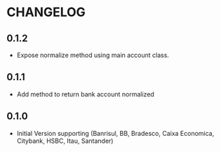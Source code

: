 # CHANGELOG

## 0.1.2

* Expose normalize method using main account class.

## 0.1.1

* Add method to return bank account normalized

## 0.1.0

* Initial Version supporting (Banrisul, BB, Bradesco, Caixa Economica, Citybank, HSBC, Itau, Santander)
